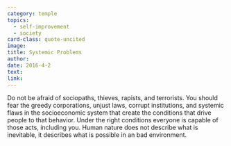 ```yaml
---
category: temple
topics:
  - self-improvement
  - society
card-class: quote-uncited
image:
title: Systemic Problems
author:
date: 2016-4-2
text:
link:
---
```

Do not be afraid of sociopaths, thieves, rapists, and terrorists. You should fear the greedy corporations, unjust laws, corrupt institutions, and systemic flaws in the socioeconomic system that create the conditions that drive people to that behavior. Under the right conditions everyone is capable of those acts, including you. Human nature does not describe what is inevitable, it describes what is possible in an bad environment.
